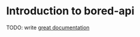 # Introduction to bored-api

TODO: write [great documentation](http://jacobian.org/writing/what-to-write/)
